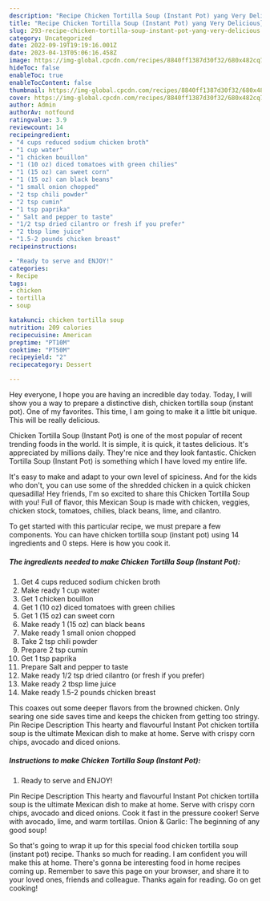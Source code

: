 ```yaml
---
description: "Recipe Chicken Tortilla Soup (Instant Pot) yang Very Delicious}"
title: "Recipe Chicken Tortilla Soup (Instant Pot) yang Very Delicious}"
slug: 293-recipe-chicken-tortilla-soup-instant-pot-yang-very-delicious
category: Uncategorized
date: 2022-09-19T19:19:16.001Z
date: 2023-04-13T05:06:16.458Z
image: https://img-global.cpcdn.com/recipes/8840ff1387d30f32/680x482cq70/chicken-tortilla-soup-instant-pot-recipe-main-photo.jpg
hideToc: false
enableToc: true
enableTocContent: false
thumbnail: https://img-global.cpcdn.com/recipes/8840ff1387d30f32/680x482cq70/chicken-tortilla-soup-instant-pot-recipe-main-photo.jpg
cover: https://img-global.cpcdn.com/recipes/8840ff1387d30f32/680x482cq70/chicken-tortilla-soup-instant-pot-recipe-main-photo.jpg
author: Admin
authorAv: notfound
ratingvalue: 3.9
reviewcount: 14
recipeingredient:
- "4 cups reduced sodium chicken broth"
- "1 cup water"
- "1 chicken bouillon"
- "1 (10 oz) diced tomatoes with green chilies"
- "1 (15 oz) can sweet corn"
- "1 (15 oz) can black beans"
- "1 small onion chopped"
- "2 tsp chili powder"
- "2 tsp cumin"
- "1 tsp paprika"
- " Salt and pepper to taste"
- "1/2 tsp dried cilantro or fresh if you prefer"
- "2 tbsp lime juice"
- "1.5-2 pounds chicken breast"
recipeinstructions:

- "Ready to serve and ENJOY!"
categories:
- Recipe
tags:
- chicken
- tortilla
- soup

katakunci: chicken tortilla soup 
nutrition: 209 calories
recipecuisine: American
preptime: "PT10M"
cooktime: "PT50M"
recipeyield: "2"
recipecategory: Dessert

---
```



Hey everyone, I hope you are having an incredible day today. Today, I will show you a way to prepare a distinctive dish, chicken tortilla soup (instant pot). One of my favorites. This time, I am going to make it a little bit unique. This will be really delicious.

Chicken Tortilla Soup (Instant Pot) is one of the most popular of recent trending foods in the world. It is simple, it is quick, it tastes delicious. It's appreciated by millions daily. They're nice and they look fantastic. Chicken Tortilla Soup (Instant Pot) is something which I have loved my entire life.

It&#39;s easy to make and adapt to your own level of spiciness. And for the kids who don&#39;t, you can use some of the shredded chicken in a quick chicken quesadilla! Hey friends, I&#39;m so excited to share this Chicken Tortilla Soup with you! Full of flavor, this Mexican Soup is made with chicken, veggies, chicken stock, tomatoes, chilies, black beans, lime, and cilantro.


To get started with this particular recipe, we must prepare a few components. You can have chicken tortilla soup (instant pot) using 14 ingredients and 0 steps. Here is how you cook it.

<!--inarticleads1-->

##### The ingredients needed to make Chicken Tortilla Soup (Instant Pot):

1. Get 4 cups reduced sodium chicken broth
1. Make ready 1 cup water
1. Get 1 chicken bouillon
1. Get 1 (10 oz) diced tomatoes with green chilies
1. Get 1 (15 oz) can sweet corn
1. Make ready 1 (15 oz) can black beans
1. Make ready 1 small onion chopped
1. Take 2 tsp chili powder
1. Prepare 2 tsp cumin
1. Get 1 tsp paprika
1. Prepare  Salt and pepper to taste
1. Make ready 1/2 tsp dried cilantro (or fresh if you prefer)
1. Make ready 2 tbsp lime juice
1. Make ready 1.5-2 pounds chicken breast


This coaxes out some deeper flavors from the browned chicken. Only searing one side saves time and keeps the chicken from getting too stringy. Pin Recipe Description This hearty and flavourful Instant Pot chicken tortilla soup is the ultimate Mexican dish to make at home. Serve with crispy corn chips, avocado and diced onions. 

<!--inarticleads2-->

##### Instructions to make Chicken Tortilla Soup (Instant Pot):


1. Ready to serve and ENJOY!

Pin Recipe Description This hearty and flavourful Instant Pot chicken tortilla soup is the ultimate Mexican dish to make at home. Serve with crispy corn chips, avocado and diced onions. Cook it fast in the pressure cooker! Serve with avocado, lime, and warm tortillas. Onion &amp; Garlic: The beginning of any good soup! 

So that's going to wrap it up for this special food chicken tortilla soup (instant pot) recipe. Thanks so much for reading. I am confident you will make this at home. There's gonna be interesting food in home recipes coming up. Remember to save this page on your browser, and share it to your loved ones, friends and colleague. Thanks again for reading. Go on get cooking!
